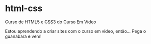 # html-css
 Curso de HTML5 e CSS3 do Curso Em Video

Estou aprendendo a criar sites com o curso em video, então... Pega o guanabara e vem!